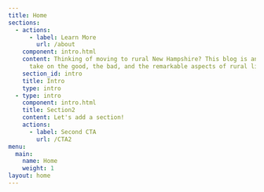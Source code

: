 ```yaml
---
title: Home
sections:
  - actions:
      - label: Learn More
        url: /about
    component: intro.html
    content: Thinking of moving to rural New Hampshire? This blog is an insider's
      take on the good, the bad, and the remarkable aspects of rural life here.
    section_id: intro
    title: Intro
    type: intro
  - type: intro
    component: intro.html
    title: Section2
    content: Let's add a section!
    actions:
      - label: Second CTA
        url: /CTA2
menu:
  main:
    name: Home
    weight: 1
layout: home
---
```

